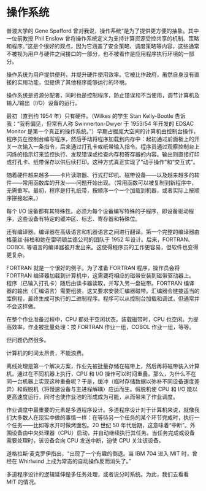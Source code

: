 # 操作系统

普渡大学的 Gene Spafford 曾对我说，操作系统“是为了提供更方便的抽象。其中一位前教授 Phil Enslow 曾将操作系统定义为支持计算资源受控共享的机制、策略和程序。”这是个很好的观点，因为它涵盖了安全策略、调度策略等内容，这些通常不被视为用户与硬件之间接口的一部分，也不被看作是应用程序执行环境的一部分。

操作系统为用户提供便利，并提升硬件使用效率。它被比作政府，虽然自身没有直接的实用功能，但提供了其他程序能够运行的环境。

操作系统是资源分配者，同时也是控制程序，防止错误和不当使用，调节计算机及输入/输出（I/O）设备的运行。

最初（直到约 1954 年）只有硬件。（Wilkes 的学生 Stan Kelly-Bootle 告诉我：“我有偏见，但常有人称 Swinnerton-Dwyer 于 1953/54 年开发的 EDSAC Monitor 是第一个真正的操作系统。”）早期占据庞大空间的计算机由控制台操作，程序员在控制台编写程序，然后手动将程序加载到内存中：起初通过前面板上的开关一次输入一条指令，后来通过打孔卡或纸带输入指令。程序员通过观察控制台上闪烁的指示灯来监控执行、发现错误或检查内存和寄存器的内容。输出则直接打印或打孔卡、纸带保存以供后续打印。这种方式真正实现了“动手操作”和“交互式”。

随着硬件越来越多——卡片读取器、行式打印机、磁带设备——以及越来越多的软件——常用函数库的开发——问题开始出现。（常用函数可以被复制到新程序中，无需重写。最初，程序是打孔纸带，按顺序一个一个加载到机器，或者实际上按顺序拼接起来。）

每个 I/O 设备都有其特殊性。必须为每个设备编写特殊的子程序，即设备驱动程序，这些设备有特定的缓冲区、标志、寄存器和特殊位。

还有编译器。编译器在高级语言和机器语言之间进行翻译。第一个完整的编译器由格蕾丝·赫柏和她在雷明顿兰德公司的团队于 1952 年设计。后来，FORTRAN、COBOL 等语言的编译器被开发出来。这使得程序员的工作更容易，但软件也变得更复杂。

FORTRAN 就是一个很好的例子。为了准备 FORTRAN 程序，操作员会将 FORTRAN 编译器加载到计算机中，这需要将相应的磁带安装到磁带驱动器上。程序（已输入打孔卡）随后由读卡器读取，并写入另一盘磁带。FORTRAN 编译器的输出（汇编语言）需要组装，这又要求安装汇编器磁带。汇编器会链接适当的库例程，最终生成可执行的二进制程序。程序可以从控制台加载和调试，但通常并不会这样做。

在整个作业准备过程中，CPU 都处于空闲状态。装载磁带时，CPU 也空闲。为提高效率，作业被批量处理：按 FORTRAN 作业一组，COBOL 作业一组，等等。

但问题仍然很多。

计算机的时间太昂贵，不能浪费。

离线处理是第一个解决方案，作业先被批量存储在磁带上，然后再将磁带装入计算机。通过在不同机器上执行，CPU 和 I/O 操作可以时间重叠。那么，为什么不在同一台机器上实现这种重叠呢？于是，缓冲（临时存储数据以弥补不同设备速度差异）和假脱机（将慢速设备与主进程解耦）应运而生。假脱机使 CPU 和 I/O 能以更高速度运行，同时也使作业池的形成成为可能，从而带来了作业调度。

作业调度中最重要的元素是多道程序设计。多道程序设计对于计算机来说，就像我们大多数人在现实中做的事情一样：在等待另一个任务的某个环节完成时，执行一个任务——比如等水开时做烤面包。20 世纪 50 年代后期，这意味着“中断”。外围设备由中央处理器（CPU）启动，并自动继续执行其任务。当任务完成或设备需要处理时，该设备会向 CPU 发送中断，迫使 CPU 关注该设备。

道格拉斯·麦克罗伊指出，“出现了一个有趣的倒退。当 IBM 704 进入 MIT 时，曾经在 Whirlwind 上成为常态的自动操作反而消失了。”

多道程序设计的逻辑延伸是多任务处理，或者说分时系统。为此，我们去看看 MIT 的情况。
